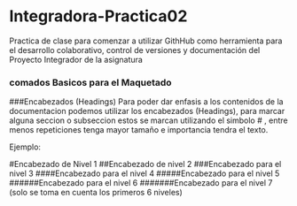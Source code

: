 # Integradora-Practica02
Practica de clase para comenzar a utilizar GithHub como herramienta para el desarrollo colaborativo, control de versiones y documentación del Proyecto Integrador de la asignatura 

### comados Basicos para el Maquetado 

###Encabezados (Headings)
Para poder dar enfasis a los contenidos de la documentacion podemos utilizar los encabezados (Headings),
para marcar alguna seccion o subseccion estos se marcan utilizando el simbolo # , entre menos repeticiones tenga mayor tamaño e  importancia tendra el texto. 

Ejemplo:

#Encabezado de Nivel 1
##Encabezado de nivel 2
###Encabezado para el nivel 3
####Encabezado para el nivel 4 
#####Encabezado para el nivel 5 
######Encabezado para el nivel 6 
#######Encabezado para el nivel 7 (solo se toma en cuenta los primeros 6 niveles) 
